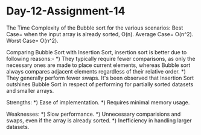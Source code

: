 # Day-12-Assignment-14

The Time Complexity of the Bubble sort for the various scenarios:
Best Case= when the input array is already sorted, O(n).
Average Case= O(n^2).
Worst Case= O(n^2).


Comparing Bubble Sort with Insertion Sort, insertion sort is better due to following reasons:-
  *) They typically require fewer comparisons, as only the necessary ones are made to place current elements, whereas Bubble sort always compares adjacent elements regardless of their relative order.
   *) They generally perform fewer swaps.
  It's been observed that Insertion Sort outshines Bubble Sort in respect of performing for partially sorted datasets and smaller arrays.

Strengths:
  *) Ease of implementation.
  *) Requires minimal memory usage.

Weaknesses:
  *) Slow performance.
  *) Unnecessary comparisions and swaps, even if the array is already sorted.
  *) Inefficiency in handling larger datasets.
